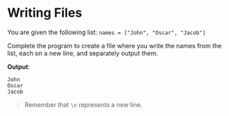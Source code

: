 # Writing Files

You are given the following list: `names = ["John", "Oscar", "Jacob"]`

Complete the program to create a file where you write the names from the list, each on a new line, and separately output them.

**Output**:  
```
John  
Oscar  
Jacob  
```

>Remember that `\n` represents a new line.
